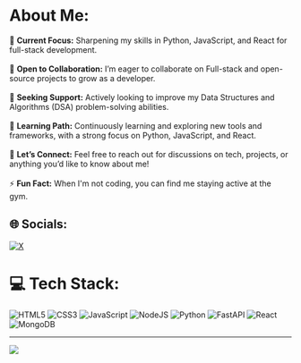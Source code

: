 # About Me: 
🔭 **Current Focus:** Sharpening my skills in Python, JavaScript, and React for full-stack development.<br><br>
👯 **Open to Collaboration:** I’m eager to collaborate on Full-stack and open-source projects to grow as a developer.<br><br>
🤝 **Seeking Support:** Actively looking to improve my Data Structures and Algorithms (DSA) problem-solving abilities.<br><br>
🌱 **Learning Path:** Continuously learning and exploring new tools and frameworks, with a strong focus on Python, JavaScript, and React.<br><br>
💬 **Let’s Connect:** Feel free to reach out for discussions on tech, projects, or anything you’d like to know about me!<br><br>
⚡ **Fun Fact:** When I'm not coding, you can find me staying active at the gym.<br>

## 🌐 Socials:
[![X](https://img.shields.io/badge/X-black.svg?logo=X&logoColor=white)](https://x.com/_VSharon1_)
<br>

# 💻 Tech Stack:
![HTML5](https://img.shields.io/badge/html5-%23E34F26.svg?style=for-the-badge&logo=html5&logoColor=white)
![CSS3](https://img.shields.io/badge/css3-%231572B6.svg?style=for-the-badge&logo=css3&logoColor=white) 
![JavaScript](https://img.shields.io/badge/javascript-%23323330.svg?style=for-the-badge&logo=javascript&logoColor=%23F7DF1E)
![NodeJS](https://img.shields.io/badge/node.js-6DA55F?style=for-the-badge&logo=node.js&logoColor=white)
![Python](https://img.shields.io/badge/python-3670A0?style=for-the-badge&logo=python&logoColor=ffdd54) 
![FastAPI](https://img.shields.io/badge/FastAPI-005571?style=for-the-badge&logo=fastapi) 
![React](https://img.shields.io/badge/react-%2320232a.svg?style=for-the-badge&logo=react&logoColor=%2361DAFB)
![MongoDB](https://img.shields.io/badge/MongoDB-%234ea94b.svg?style=for-the-badge&logo=mongodb&logoColor=white)
<br>

---
[![](https://visitcount.itsvg.in/api?id=vsharon1&icon=7&color=1)](https://visitcount.itsvg.in)
